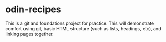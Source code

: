 # odin-recipes
This is a git and foundations project for practice. This will demonstrate comfort using git, basic HTML structure (such as lists, headings, etc), and linking pages together. 